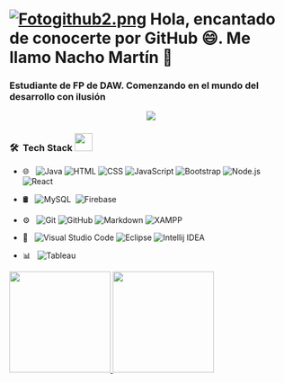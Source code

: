 # [![Fotogithub2.png](https://i.postimg.cc/zGp5HfWx/Fotogithub2.png)](https://postimg.cc/ZW9X14wN) Hola, encantado de conocerte por GitHub 😄. Me llamo Nacho Martín 👋
### Estudiante de FP de DAW. Comenzando en el mundo del desarrollo con ilusión 

<p align="center">
  <a href="https://github.com/CodeWhiteWeb/CodeWhiteWeb"><img src="https://readme-typing-svg.herokuapp.com?color=%2336BCF7&center=true&vCenter=true&lines=Bienvenidos+%2C+a+mi+página+de+Github;Digital+Operations+and+SEM+Manager;Aprendiendo+Tableau;FP+DAM;Aprendiendo+a+manejar+la+IA;Gamer+lover;BBDD+Lover+%3C3"></a>
</p>



<h3> 🛠 &nbsp;Tech Stack <img src = "https://media2.giphy.com/media/QssGEmpkyEOhBCb7e1/giphy.gif?cid=ecf05e47a0n3gi1bfqntqmob8g9aid1oyj2wr3ds3mg700bl&rid=giphy.gif" width = 32px> </h3> 

- 🌐 &nbsp;
  ![Java](https://img.shields.io/badge/-Java-333333?style=flat&logo=Java)
  ![HTML](https://img.shields.io/badge/-HTML-333333?style=flat&logo=HTML5)
  ![CSS](https://img.shields.io/badge/-CSS-333333?style=flat&logo=CSS3&logoColor=1572B6)
  ![JavaScript](https://img.shields.io/badge/-JavaScript-333333?style=flat&logo=javascript)
  ![Bootstrap](https://img.shields.io/badge/-Bootstrap-333333?style=flat&logo=bootstrap&logoColor=563D7C)
  ![Node.js](https://img.shields.io/badge/-Node.js-333333?style=flat&logo=node.js)
  ![React](https://img.shields.io/badge/-React-333333?style=flat&logo=react)
  
- 🛢 &nbsp;
  ![MySQL](https://img.shields.io/badge/MySQL-00000F?style=flat&logo=mysql&logoColor=white)&nbsp;
  ![Firebase](https://img.shields.io/badge/firebase-00000F?style=flat&logo=firebase&logoColor=white)&nbsp;
  
  
- ⚙️ &nbsp;
  ![Git](https://img.shields.io/badge/-Git-333333?style=flat&logo=git)
  ![GitHub](https://img.shields.io/badge/-GitHub-333333?style=flat&logo=github)
  ![Markdown](https://img.shields.io/badge/-Markdown-333333?style=flat&logo=markdown)
  ![XAMPP](https://img.shields.io/badge/-XAMPP-333333?style=flat&logo=XAMPP)

- 🔧 &nbsp;
  ![Visual Studio Code](https://img.shields.io/badge/-Visual%20Studio%20Code-333333?style=flat&logo=visual-studio-code&logoColor=007ACC)
  ![Eclipse](https://img.shields.io/badge/-EclipseCode-333333?style=flat&logo=Eclipse&logoColor=007ACC)
  ![Intellij IDEA](https://img.shields.io/badge/-IntellijIDEA-333333?style=flat&logo=IntellijIDEA&logoColor=007ACC)


- 📊 &nbsp;
  ![Tableau](https://img.shields.io/badge/Tableau-E97627?style=flat&logo=Tableau&logoColor=white)&nbsp;



<p>
<a href="https://github.com/AVS1508">
  <img height="180em" src="https://github-readme-stats.vercel.app/api?username=CheteMR&show_icons=true&theme=radical" />
  <img height="180em" src="https://github-readme-stats-eight-theta.vercel.app/api/top-langs/?username=CheteMR&theme=radical&layout=compact&exclude_lang=java+r" />
</a>
</p>











     



